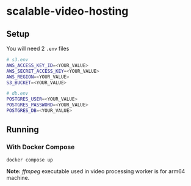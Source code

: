 # scalable-video-hosting
## Setup
You will need 2 `.env` files
```sh
# s3.env
AWS_ACCESS_KEY_ID=<YOUR_VALUE>
AWS_SECRET_ACCESS_KEY=<YOUR_VALUE>
AWS_REGION=<YOUR_VALUE>
S3_BUCKET=<YOUR_VALUE>

# db.env
POSTGRES_USER=<YOUR_VALUE>
POSTGRES_PASSWORD=<YOUR_VALUE>
POSTGRES_DB=<YOUR_VALUE>
```
## Running
### With Docker Compose
```sh
docker compose up
```
**Note:** *ffmpeg* executable used in video processing worker is for arm64 machine.
